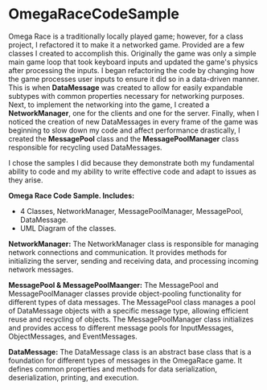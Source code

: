 # OmegaRaceCodeSample

Omega Race is a traditionally locally played game; however, for a class project, I refactored it to make it a networked game. Provided are a few classes I created to accomplish this. Originally the game was only a simple main game loop that took keyboard inputs and updated the game's physics after processing the inputs. I began refactoring the code by changing how the game processes user inputs to ensure it did so in a data-driven manner. This is when **DataMessage** was created to allow for easily expandable subtypes with common properties necessary for networking purposes. Next, to implement the networking into the game, I created a **NetworkManager**, one for the clients and one for the server. Finally, when I noticed the creation of new DataMessages in every frame of the game was beginning to slow down my code and affect performance drastically, I created the **MessagePool** class and the **MessagePoolManager** class responsible for recycling used DataMessages.

I chose the samples I did because they demonstrate both my fundamental ability to code and my ability to write effective code and adapt to issues as they arise.  

**Omega Race Code Sample. Includes:** 
  - 4 Classes, NetworkManager, MessagePoolManager, MessagePool, DataMessage.
  - UML Diagram of the classes.

**NetworkManager:**
The NetworkManager class is responsible for managing network connections and communication. It provides methods for initializing the server, sending and receiving data, and processing incoming network messages.

**MessagePool & MessagePoolMaanger:**
The MessagePool and MessagePoolManager classes provide object-pooling functionality for different types of data messages. The MessagePool class manages a pool of DataMessage objects with a specific message type, allowing efficient reuse and recycling of objects. The MessagePoolManager class initializes and provides access to different message pools for InputMessages, ObjectMessages, and EventMessages. 

**DataMessage:**
The DataMessage class is an abstract base class that is a foundation for different types of messages in the OmegaRace game. It defines common properties and methods for data serialization, deserialization, printing, and execution. 
